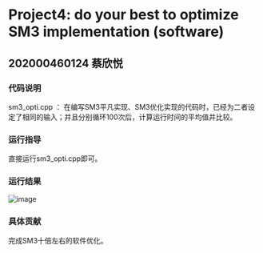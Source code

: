 # Project4: do your best to optimize SM3 implementation (software)

## 202000460124 蔡欣悦

### 代码说明

sm3_opti.cpp ： 在编写SM3平凡实现、SM3优化实现的代码时，已经为二者设定了相同的输入；并且分别循环100次后，计算运行时间的平均值并比较。

### 运行指导

直接运行sm3_opti.cpp即可。

### 运行结果

![image](https://user-images.githubusercontent.com/105582476/181259095-38c67fe0-1b15-4de9-b85a-9ca18ca4e703.png)


### 具体贡献

完成SM3十倍左右的软件优化。
